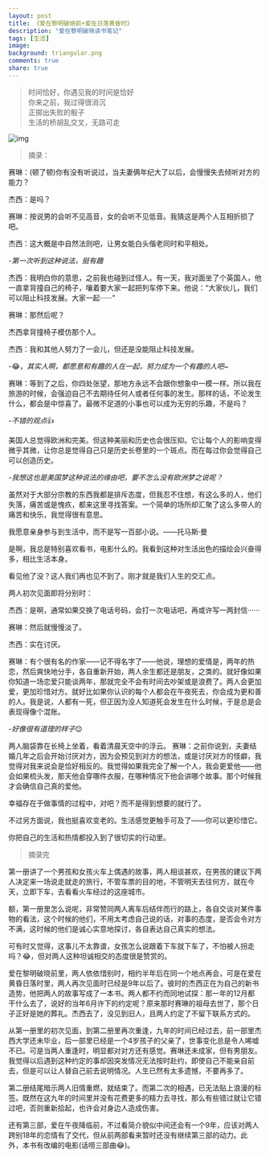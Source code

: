 ```yaml
---
layout: post
title: 《爱在黎明破晓前+爱在日落黄昏时》
description: "爱在黎明破晓读书笔记"
tags: [生活]
image:
background: triangular.png
comments: true
share: true
---
```


> 时间恰好，你遇见我的时间是恰好<br  />
> 你来之前，我过得很消沉<br  />
> 正掷出失败的骰子<br  />
> 生活的桥胡乱交叉，无路可走

![img](http://img14.360buyimg.com//n0/jfs/t316/334/185629506/884370/b25e349d/54043cdaN821bbf87.jpg)

<!-- more -->

> 摘录：

赛琳：(顿了顿)你有没有听说过，当夫妻俩年纪大了以后，会慢慢失去倾听对方的能力？

杰西：是吗？

赛琳：按说男的会听不见高音，女的会听不见低音。我猜这是两个人互相折损了吧。

杰西：这大概是中自然法则吧，让男女能白头偕老同时和平相处。

*-第一次听到这种说法，挺有趣*

杰西：我明白你的意思，之前我也碰到过怪人。有一天，我对面坐了个英国人，他一直拿背撞自己的椅子，嚷着要大家一起把列车停下来。他说：“大家伙儿，我们可以阻止科技发展。大家一起······”

赛琳：那然后呢？

杰西拿背撞椅子模仿那个人。

杰西：我和其他人努力了一会儿，但还是没能阻止科技发展。

-😂，*其实人啊，都愿意和有趣的人在一起，努力成为一个有趣的人吧~*

赛琳：等到了之后，你四处张望，那地方永远不会跟你想象中一模一样。所以我在旅游的时候，会强迫自己不去期待任何人或者任何事的发生。那样的话，不论发生什么，都会是中惊喜了。最微不足道的小事也可以成为无穷的乐趣，不是吗？

*-不错的观点*👍

美国人总觉得欧洲和完美。但这种美丽和历史也会很压抑。它让每个人的影响变得微乎其微，让你总是觉得自己只是历史长卷里的一个斑点。而在每过你会觉得自己可以创造历史。

*-我想这也是美国梦这种说法的缘由吧，要不怎么没有欧洲梦之说呢？*

虽然对于大部分宗教的东西我都是排斥态度，但我忍不住想，有这么多的人，他们失落，痛苦或是愧疚，都来这里寻找答案。一个简单的场所却汇聚了这么多带人的痛苦和快乐，我觉得很有意思。

我愿意亲身参与到生活中，而不是写一百部小说。——托马斯·曼

是啊，我总是特别喜欢看书，电影什么的。我看到这种对生活出色的描绘会兴奋得多，相比生活本身。

看见他了没？这人我们再也见不到了。刚才就是我们人生的交汇点。

两人初次见面即将分别时：

杰西：是啊，通常如果交换了电话号码，会打一次电话吧，再或许写一两封信······

赛琳：然后就慢慢淡了。

杰西：实在讨厌。

赛琳：有个很有名的作家——记不得名字了——他说，理想的爱情是，两年的热恋，然后爽快地分手，各自重新开始，两人余生都还是朋友，之类的。就好像如果你知道一场恋爱只能谈两年，那就完全不会有时间去吵架或是浪费了。两人会更加爱，更加珍惜对方。就好比如果你认识的每个人都会在午夜死去，你会成为更和善的人。我是说，人都有一死，但正因为没人知道死会发生在什么时候，于是总是会表现得像个混账。

*-好像很有道理的样子*😌

两人脑袋靠在长椅上坐着，看着清晨天空中的浮云。
赛琳：之前你说到，夫妻结婚几年之后会开始讨厌对方，因为会预见到对方的想法，或是讨厌对方的怪癖，我觉得对我来说会是恰好相反的。我觉得如果我完全了解一个人，我会更爱他——他会如果梳头发，那天他会穿哪件衣服，在哪种情况下他会讲哪个故事。那个时候我才会确信自己真的爱他。

幸福存在于做事情的过程中，对吧？而不是得到想要的就行了。

不过另方面说，我也挺喜欢变老的。生活感觉更触手可及了——你可以更珍惜它。

你把自己的生活和热情都投入到了很切实的行动里。

> 摘录完

第一册讲了一个男孩和女孩火车上偶遇的故事，两人相谈甚欢，在男孩的建议下两人决定来一场说走就走的旅行，不管车票的目的地，不管明天去往何方，就在今天，立即下车，去看看火车经过的这座城市。

额，第一册里怎么说呢，非常赞同两人离车后结伴而行的路上，各自交谈对某件事物的看法，这个时候的他们，不用太考虑自己说的话，对事的态度，是否会令对方不满，这时候的他们是诚心实意地探讨，各自表达自己真实的想法。

可有时又觉得，这事儿不太靠谱，女孩怎么说跟着下车就下车了，不怕被人拐走吗？😂，但对两人这种坦诚相交的态度很是赞赏的。

爱在黎明破晓前里，两人依依惜别时，相约半年后在同一个地点再会，可是在爱在黄昏日落时里，两人再次见面时已经是9年以后了。彼时的杰西正在为自己的新书造势，他把两人的故事写成了一本书。两人都不约而同地试探：那一年的12月都干什么去了，说好的当年6月许下的约定呢？原来那时赛琳的祖母去世了，那个日子正好是她的葬礼。杰西去了，没见到旧人，且两人约定了不留下联系方式的。

从第一册里的初次见面，到第二册里再次重逢，九年的时间已经过去，前一部里杰西大学还未毕业，后一部里已经是一个4岁孩子的父亲了，世事变化总是令人唏嘘不已。可是当两人重逢时，明显都对对方还有感觉。赛琳还未成家，但有男朋友。我觉得以后遇到这种约定的事却因突发情况无法按时赴约，即使自己不能亲自前去，但是可以让人替自己前去说明情况。人生已然有太多遗憾，不要再多了。

第二册结尾暗示两人旧情重燃，就结束了。而第二次的相遇，已无法贴上浪漫的标签。既然在这九年的时间里并没有花费更多的精力去寻找，那么有些错过就让它错过吧，否则重新拾起，也许会对身边人造成伤害。

还有第三部，爱在午夜降临前，不过看简介貌似中间还会有一个9年，应该对两人跨别18年的恋情有了交代，但从前两部看来暂时还没有继续第三部的动力。此外，本书有改编的电影(话唠三部曲😂)。